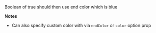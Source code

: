 Boolean of true should then use end color which is blue

__Notes__

+ Can also specify custom color with via `endColor` or `color` option prop